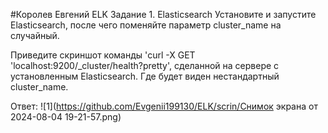#Королев Евгений ELK
Задание 1. Elasticsearch
Установите и запустите Elasticsearch, после чего поменяйте параметр cluster_name на случайный.

Приведите скриншот команды 'curl -X GET 'localhost:9200/_cluster/health?pretty', сделанной на сервере с установленным Elasticsearch. Где будет виден нестандартный cluster_name.

Ответ:
![1](https://github.com/Evgenii199130/ELK/scrin/Снимок экрана от 2024-08-04 19-21-57.png)


